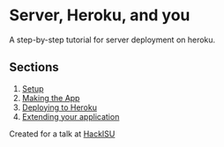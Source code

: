 # Server, Heroku, and you
A step-by-step tutorial for server deployment on heroku.

## Sections
1. [Setup](/setup.md)
2. [Making the App](/making-the-app.md)
3. [Deploying to Heroku](/deploying-to-heroku.md)
4. [Extending your application](/extending-your-application.md)

Created for a talk at [HackISU](http://hackisu.com)
